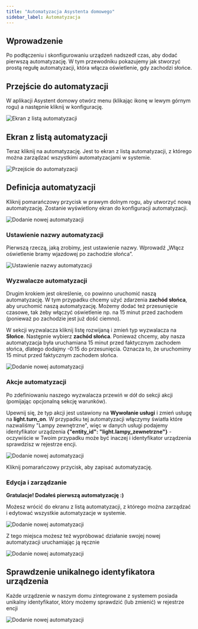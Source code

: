 ```yaml
---
title: "Automatyzacja Asystenta domowego"
sidebar_label: Automatyzacja
---
```


## Wprowadzenie

Po podłączeniu i skonfigurowaniu urządzeń nadszedł czas, aby dodać pierwszą automatyzację. W tym przewodniku pokazujemy jak stworzyć prostą regułę automatyzacji, która włącza oświetlenie, gdy zachodzi słońce.


## Przejście do automatyzacji

W aplikacji Asystent domowy otwórz menu (klikając ikonę w lewym górnym rogu) a następnie kliknij w konfigurację.

![Ekran z listą automatyzacji](/AIS-docs/img/en/bramka/automation1.png)

## Ekran z listą automatyzacji
Teraz kliknij na automatyzację. Jest to ekran z listą automatyzacji, z którego można zarządzać wszystkimi automatyzacjami w systemie.

![Przejście do automatyzacji](/AIS-docs/img/en/bramka/automation2.png)

## Definicja automatyzacji

Kliknij pomarańczowy przycisk w prawym dolnym rogu, aby utworzyć nową automatyzację. Zostanie wyświetlony ekran do konfiguracji automatyzacji.

![Dodanie nowej automatyzacji](/AIS-docs/img/en/bramka/automation3.png)

### Ustawienie nazwy automatyzacji

Pierwszą rzeczą, jaką zrobimy, jest ustawienie nazwy. Wprowadź „Włącz oświetlenie bramy wjazdowej po zachodzie słońca”.

![Ustawienie nazwy automatyzacji](/AIS-docs/img/en/bramka/automation4.png)

### Wyzwalacze automatyzacji

Drugim krokiem jest określenie, co powinno uruchomić naszą automatyzację. W tym przypadku chcemy użyć zdarzenia **zachód słońca**, aby uruchomić naszą automatyzację. Możemy dodać też przesunięcie czasowe, tak żeby włączyć oświetlenie np. na 15 minut przed zachodem (ponieważ po zachodzie jest już dość ciemno).

W sekcji wyzwalacza kliknij listę rozwijaną i zmień typ wyzwalacza na **Słońce**. Następnie wybierz **zachód słońca**. Ponieważ chcemy, aby nasza automatyzacja była uruchamiana 15 minut przed faktycznym zachodem słońca, dlatego dodajmy -0:15 do przesunięcia. Oznacza to, że uruchomimy 15 minut przed faktycznym zachodem słońca.

![Dodanie nowej automatyzacji](/AIS-docs/img/en/bramka/automation5.png)

### Akcje automatyzacji

Po zdefiniowaniu naszego wyzwalacza przewiń w dół do sekcji akcji (pomijając opcjonalną sekcję warunków).

Upewnij się, że typ akcji jest ustawiony na **Wywołanie usługi** i zmień usługę na **light.turn_on**.
W przypadku tej automatyzacji włączymy światła które nazwaliśmy "Lampy zewnętrzne", więc w danych usługi podajemy identyfikator urządzenia **{"entity_id": "light.lampy_zewnetrzne"}** - oczywiście w Twoim przypadku może być inaczej i identyfikator urządzenia sprawdzisz w rejestrze encji.

![Dodanie nowej automatyzacji](/AIS-docs/img/en/bramka/automation6.png)

Kliknij pomarańczowy przycisk, aby zapisać automatyzację.

### Edycja i zarządzanie

**Gratulacje! Dodałeś pierwszą automatyzację :)**

Możesz wrócić do ekranu z listą automatyzacji, z którego można zarządzać i edytować wszystkie automatyzacje w systemie.

![Dodanie nowej automatyzacji](/AIS-docs/img/en/bramka/automation8.png)

Z tego miejsca możesz też wypróbować działanie swojej nowej automatyzacji uruchamiając ją ręcznie

![Dodanie nowej automatyzacji](/AIS-docs/img/en/bramka/automation9.png)

## Sprawdzenie unikalnego identyfikatora urządzenia
Każde urządzenie w naszym domu zintegrowane z systemem posiada unikalny identyfikator, który możemy sprawdzić (lub zmienić) w rejestrze encji

![Dodanie nowej automatyzacji](/AIS-docs/img/en/bramka/automation7.png)
